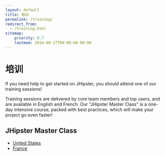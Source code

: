 ```yaml
---
layout: default
title: 培训
permalink: /training/
redirect_from:
  - /training.html
sitemap:
    priority: 0.7
    lastmod: 2014-08-27T00:00:00-00:00
---
```


# <i class="fa fa-graduation-cap"></i> 培训

If you need help to get started on JHipster, you should attend one of our training sessions!

Training sessions are delivered by core team members and top users, and are available in English and French. Our "JHipster Master Class" is a one-day intensive course, packed with best practices, which will make your project go even faster!

## JHipster Master Class

*   [United States](https://www.ippon.tech/training/jhipster-master/)
*   [France](http://www.ippon.fr/formation/jhipster-master-class/)

<br/><br/><br/><br/><br/><br/><br/><br/><br/><br/><br/><br/><br/><br/><br/>
